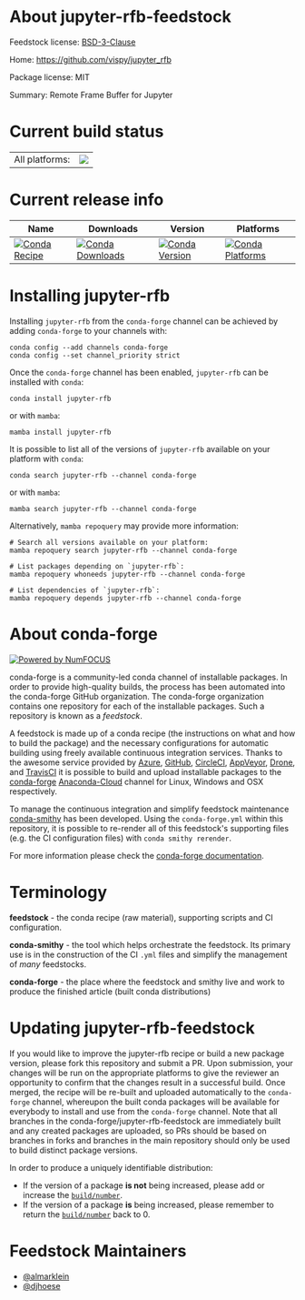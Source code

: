 About jupyter-rfb-feedstock
===========================

Feedstock license: [BSD-3-Clause](https://github.com/conda-forge/jupyter-rfb-feedstock/blob/main/LICENSE.txt)

Home: https://github.com/vispy/jupyter_rfb

Package license: MIT

Summary: Remote Frame Buffer for Jupyter

Current build status
====================


<table><tr><td>All platforms:</td>
    <td>
      <a href="https://dev.azure.com/conda-forge/feedstock-builds/_build/latest?definitionId=13556&branchName=main">
        <img src="https://dev.azure.com/conda-forge/feedstock-builds/_apis/build/status/jupyter-rfb-feedstock?branchName=main">
      </a>
    </td>
  </tr>
</table>

Current release info
====================

| Name | Downloads | Version | Platforms |
| --- | --- | --- | --- |
| [![Conda Recipe](https://img.shields.io/badge/recipe-jupyter--rfb-green.svg)](https://anaconda.org/conda-forge/jupyter-rfb) | [![Conda Downloads](https://img.shields.io/conda/dn/conda-forge/jupyter-rfb.svg)](https://anaconda.org/conda-forge/jupyter-rfb) | [![Conda Version](https://img.shields.io/conda/vn/conda-forge/jupyter-rfb.svg)](https://anaconda.org/conda-forge/jupyter-rfb) | [![Conda Platforms](https://img.shields.io/conda/pn/conda-forge/jupyter-rfb.svg)](https://anaconda.org/conda-forge/jupyter-rfb) |

Installing jupyter-rfb
======================

Installing `jupyter-rfb` from the `conda-forge` channel can be achieved by adding `conda-forge` to your channels with:

```
conda config --add channels conda-forge
conda config --set channel_priority strict
```

Once the `conda-forge` channel has been enabled, `jupyter-rfb` can be installed with `conda`:

```
conda install jupyter-rfb
```

or with `mamba`:

```
mamba install jupyter-rfb
```

It is possible to list all of the versions of `jupyter-rfb` available on your platform with `conda`:

```
conda search jupyter-rfb --channel conda-forge
```

or with `mamba`:

```
mamba search jupyter-rfb --channel conda-forge
```

Alternatively, `mamba repoquery` may provide more information:

```
# Search all versions available on your platform:
mamba repoquery search jupyter-rfb --channel conda-forge

# List packages depending on `jupyter-rfb`:
mamba repoquery whoneeds jupyter-rfb --channel conda-forge

# List dependencies of `jupyter-rfb`:
mamba repoquery depends jupyter-rfb --channel conda-forge
```


About conda-forge
=================

[![Powered by
NumFOCUS](https://img.shields.io/badge/powered%20by-NumFOCUS-orange.svg?style=flat&colorA=E1523D&colorB=007D8A)](https://numfocus.org)

conda-forge is a community-led conda channel of installable packages.
In order to provide high-quality builds, the process has been automated into the
conda-forge GitHub organization. The conda-forge organization contains one repository
for each of the installable packages. Such a repository is known as a *feedstock*.

A feedstock is made up of a conda recipe (the instructions on what and how to build
the package) and the necessary configurations for automatic building using freely
available continuous integration services. Thanks to the awesome service provided by
[Azure](https://azure.microsoft.com/en-us/services/devops/), [GitHub](https://github.com/),
[CircleCI](https://circleci.com/), [AppVeyor](https://www.appveyor.com/),
[Drone](https://cloud.drone.io/welcome), and [TravisCI](https://travis-ci.com/)
it is possible to build and upload installable packages to the
[conda-forge](https://anaconda.org/conda-forge) [Anaconda-Cloud](https://anaconda.org/)
channel for Linux, Windows and OSX respectively.

To manage the continuous integration and simplify feedstock maintenance
[conda-smithy](https://github.com/conda-forge/conda-smithy) has been developed.
Using the ``conda-forge.yml`` within this repository, it is possible to re-render all of
this feedstock's supporting files (e.g. the CI configuration files) with ``conda smithy rerender``.

For more information please check the [conda-forge documentation](https://conda-forge.org/docs/).

Terminology
===========

**feedstock** - the conda recipe (raw material), supporting scripts and CI configuration.

**conda-smithy** - the tool which helps orchestrate the feedstock.
                   Its primary use is in the construction of the CI ``.yml`` files
                   and simplify the management of *many* feedstocks.

**conda-forge** - the place where the feedstock and smithy live and work to
                  produce the finished article (built conda distributions)


Updating jupyter-rfb-feedstock
==============================

If you would like to improve the jupyter-rfb recipe or build a new
package version, please fork this repository and submit a PR. Upon submission,
your changes will be run on the appropriate platforms to give the reviewer an
opportunity to confirm that the changes result in a successful build. Once
merged, the recipe will be re-built and uploaded automatically to the
`conda-forge` channel, whereupon the built conda packages will be available for
everybody to install and use from the `conda-forge` channel.
Note that all branches in the conda-forge/jupyter-rfb-feedstock are
immediately built and any created packages are uploaded, so PRs should be based
on branches in forks and branches in the main repository should only be used to
build distinct package versions.

In order to produce a uniquely identifiable distribution:
 * If the version of a package **is not** being increased, please add or increase
   the [``build/number``](https://docs.conda.io/projects/conda-build/en/latest/resources/define-metadata.html#build-number-and-string).
 * If the version of a package **is** being increased, please remember to return
   the [``build/number``](https://docs.conda.io/projects/conda-build/en/latest/resources/define-metadata.html#build-number-and-string)
   back to 0.

Feedstock Maintainers
=====================

* [@almarklein](https://github.com/almarklein/)
* [@djhoese](https://github.com/djhoese/)

